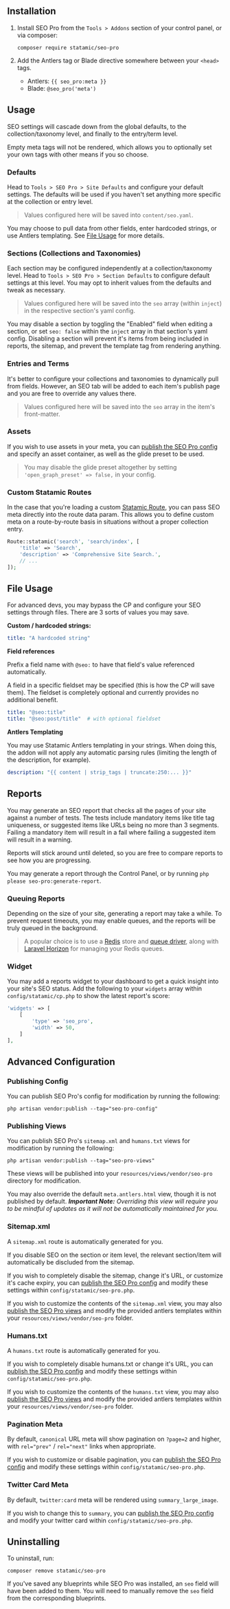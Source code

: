 ## Installation

1. Install SEO Pro from the `Tools > Addons` section of your control panel, or via composer:

    ```
    composer require statamic/seo-pro
    ```

2. Add the Antlers tag or Blade directive somewhere between your `<head>` tags.
    - Antlers: `{{ seo_pro:meta }}`
    - Blade: `@seo_pro('meta')`

## Usage

SEO settings will cascade down from the global defaults, to the collection/taxonomy level, and finally to the entry/term level.

Empty meta tags will not be rendered, which allows you to optionally set your own tags with other means if you so choose.

### Defaults

Head to `Tools > SEO Pro > Site Defaults` and configure your default settings. The defaults will be used if you haven't set anything more specific at the collection or entry level.

> Values configured here will be saved into `content/seo.yaml`.

You may choose to pull data from other fields, enter hardcoded strings, or use Antlers templating. See [File Usage](#file-usage) for more details.

### Sections (Collections and Taxonomies)

Each section may be configured independently at a collection/taxonomy level. Head to `Tools > SEO Pro > Section Defaults` to configure default settings at this level. You may opt to inherit values from the defaults and tweak as necessary.

> Values configured here will be saved into the `seo` array (within `inject`) in the respective section's yaml config.

You may disable a section by toggling the "Enabled" field when editing a section, or set `seo: false` within the `inject` array in that section's yaml config. Disabling a section will prevent it's items from being included in reports, the sitemap, and prevent the template tag from rendering anything.

### Entries and Terms

It's better to configure your collections and taxonomies to dynamically pull from fields. However, an SEO tab will be added to each item's publish page and you are free to override any values there.

> Values configured here will be saved into the `seo` array in the item's front-matter.

### Assets

If you wish to use assets in your meta, you can [publish the SEO Pro config](#publishing-config) and specify an asset container, as well as the glide preset to be used.

> You may disable the glide preset altogether by setting `'open_graph_preset' => false,` in your config.

### Custom Statamic Routes

In the case that you're loading a custom [Statamic Route](https://statamic.dev/routing#statamic-routes), you can pass SEO meta directly into the route data param. This allows you to define custom meta on a route-by-route basis in situations without a proper collection entry.

```php
Route::statamic('search', 'search/index', [
    'title' => 'Search',
    'description' => 'Comprehensive Site Search.',
    // ...
]);
```


## File Usage

For advanced devs, you may bypass the CP and configure your SEO settings through files. There are 3 sorts of values you may save.

**Custom / hardcoded strings:**

```yaml
title: "A hardcoded string"
```

**Field references**

Prefix a field name with `@seo:` to have that field's value referenced automatically.

A field in a specific fieldset may be specified (this is how the CP will save them). The fieldset is completely optional and currently provides no additional benefit.

```yaml
title: "@seo:title"
title: "@seo:post/title"  # with optional fieldset
```

**Antlers Templating**

You may use Statamic Antlers templating in your strings. When doing this, the addon will not apply any automatic parsing rules (limiting the length of the description, for example).

```yaml
description: "{{ content | strip_tags | truncate:250:... }}"
```

## Reports

You may generate an SEO report that checks all the pages of your site against a number of tests. The tests include mandatory items like title tag uniqueness, or suggested items like URLs being no more than 3 segments. Failing a mandatory item will result in a fail where failing a suggested item will result in a warning.

Reports will stick around until deleted, so you are free to compare reports to see how you are progressing.

You may generate a report through the Control Panel, or by running `php please seo-pro:generate-report`.

### Queuing Reports

Depending on the size of your site, generating a report may take a while. To prevent request timeouts, you may enable queues, and the reports will be truly queued in the background.

> A popular choice is to use a [Redis](https://laravel.com/docs/redis) store and [queue driver](https://laravel.com/docs/queues#driver-prerequisites), along with [Laravel Horizon](https://laravel.com/docs/horizon) for managing your Redis queues.

### Widget

You may add a reports widget to your dashboard to get a quick insight into your site's SEO status. Add the following to your `widgets` array within `config/statamic/cp.php` to show the latest report's score:

```php
'widgets' => [
    [
        'type' => 'seo_pro',
        'width' => 50,
    ]
],
```

## Advanced Configuration

### Publishing Config

You can publish SEO Pro's config for modification by running the following:

```
php artisan vendor:publish --tag="seo-pro-config"
```

### Publishing Views

You can publish SEO Pro's `sitemap.xml` and `humans.txt` views for modification by running the following:

```
php artisan vendor:publish --tag="seo-pro-views"
```

These views will be published into your `resources/views/vendor/seo-pro` directory for modification.

You may also override the default `meta.antlers.html` view, though it is not published by default. _**Important Note:** Overriding this view will require you to be mindful of updates as it will not be automatically maintained for you._

### Sitemap.xml

A `sitemap.xml` route is automatically generated for you.

If you disable SEO on the section or item level, the relevant section/item will automatically be discluded from the sitemap.

If you wish to completely disable the sitemap, change it's URL, or customize it's cache expiry, you can [publish the SEO Pro config](#publishing-config) and modify these settings within `config/statamic/seo-pro.php`.

If you wish to customize the contents of the `sitemap.xml` view, you may also [publish the SEO Pro views](#publishing-views) and modify the provided antlers templates within your `resources/views/vendor/seo-pro` folder.

### Humans.txt

A `humans.txt` route is automatically generated for you.

If you wish to completely disable humans.txt or change it's URL, you can [publish the SEO Pro config](#publishing-config) and modify these settings within `config/statamic/seo-pro.php`.

If you wish to customize the contents of the `humans.txt` view, you may also [publish the SEO Pro views](#publishing-views) and modify the provided antlers templates within your `resources/views/vendor/seo-pro` folder.

### Pagination Meta

By default, `canonical` URL meta will show pagination on `?page=2` and higher, with `rel="prev"` / `rel="next"` links when appropriate.

If you wish to customize or disable pagination, you can [publish the SEO Pro config](#publishing-config) and modify these settings within `config/statamic/seo-pro.php`.

### Twitter Card Meta

By default, `twitter:card` meta will be rendered using `summary_large_image`.

If you wish to change this to `summary`, you can [publish the SEO Pro config](#publishing-config) and modify your twitter card within `config/statamic/seo-pro.php`.


## Uninstalling

To uninstall, run:

```
composer remove statamic/seo-pro
```

If you've saved any blueprints while SEO Pro was installed, an `seo` field will have been added to them. You will need to manually remove the `seo` field from the corresponding blueprints.
